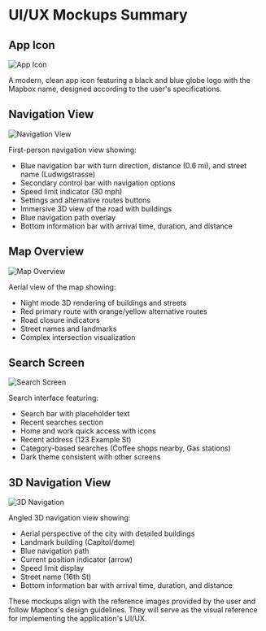 # UI/UX Mockups Summary

## App Icon
![App Icon](/home/ubuntu/mapbox_navigation_app/design/app_icon.png)

A modern, clean app icon featuring a black and blue globe logo with the Mapbox name, designed according to the user's specifications.

## Navigation View
![Navigation View](/home/ubuntu/mapbox_navigation_app/design/navigation_view_mockup.png)

First-person navigation view showing:
- Blue navigation bar with turn direction, distance (0.6 mi), and street name (Ludwigstrasse)
- Secondary control bar with navigation options
- Speed limit indicator (30 mph)
- Settings and alternative routes buttons
- Immersive 3D view of the road with buildings
- Blue navigation path overlay
- Bottom information bar with arrival time, duration, and distance

## Map Overview
![Map Overview](/home/ubuntu/mapbox_navigation_app/design/map_overview_mockup.png)

Aerial view of the map showing:
- Night mode 3D rendering of buildings and streets
- Red primary route with orange/yellow alternative routes
- Road closure indicators
- Street names and landmarks
- Complex intersection visualization

## Search Screen
![Search Screen](/home/ubuntu/mapbox_navigation_app/design/search_screen_mockup.png)

Search interface featuring:
- Search bar with placeholder text
- Recent searches section
- Home and work quick access with icons
- Recent address (123 Example St)
- Category-based searches (Coffee shops nearby, Gas stations)
- Dark theme consistent with other screens

## 3D Navigation View
![3D Navigation](/home/ubuntu/mapbox_navigation_app/design/3d_navigation_mockup.png)

Angled 3D navigation view showing:
- Aerial perspective of the city with detailed buildings
- Landmark building (Capitol/dome)
- Blue navigation path
- Current position indicator (arrow)
- Speed limit display
- Street name (16th St)
- Bottom information bar with arrival time, duration, and distance

These mockups align with the reference images provided by the user and follow Mapbox's design guidelines. They will serve as the visual reference for implementing the application's UI/UX.
